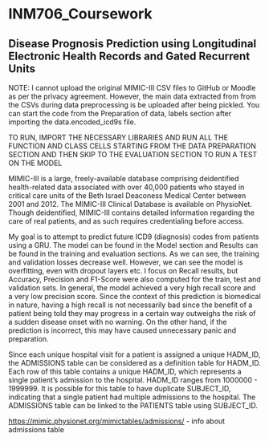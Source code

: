 # INM706_Coursework

## Disease Prognosis Prediction using Longitudinal Electronic Health Records and Gated Recurrent Units

NOTE: I cannot upload the original MIMIC-III CSV files to GitHub or Moodle as per the privacy agreement. However, the main data extracted from from the CSVs during data preprocessing is be uploaded after being pickled. You can start the code from the Preparation of data, labels section after importing the data.encoded_icd9s file.

TO RUN, IMPORT THE NECESSARY LIBRARIES AND RUN ALL THE FUNCTION AND CLASS CELLS STARTING FROM THE DATA PREPARATION SECTION AND THEN SKIP TO THE EVALUATION SECTION TO RUN A TEST ON THE MODEL

MIMIC-III is a large, freely-available database comprising deidentified health-related data associated with over 40,000 patients who stayed in critical care units of the Beth Israel Deaconess Medical Center between 2001 and 2012. The MIMIC-III Clinical Database is available on PhysioNet. Though deidentified, MIMIC-III contains detailed information regarding the care of real patients, and as such requires credentialing before access.

My goal is to attempt to predict future ICD9 (diagnosis) codes from patients using a GRU. The model can be found in the Model section and Results can be found in the training and evaluation sections. As we can see, the training and validation losses decrease well. However, we can see the model is overfitting, even with dropout layers etc. I focus on Recall results, but Accuracy, Precision and F1-Score were also computed for the train, test and validation sets. In general, the model achieved a very high recall score and a very low precision score. Since the context of this prediction is biomedical in nature, having a high recall is not necessarily bad since the benefit of a patient being told they may progress in a certain way outweighs the risk of a sudden disease onset with no warning. On the other hand, if the prediction is incorrect, this may have caused unnecessary panic and preparation.

Since each unique hospital visit for a patient is assigned a unique HADM_ID, the ADMISSIONS table can be considered as a definition table for HADM_ID.
Each row of this table contains a unique HADM_ID, which represents a single patient’s admission to the hospital. HADM_ID ranges from 1000000 - 1999999. It is possible for this table to have duplicate SUBJECT_ID, indicating that a single patient had multiple admissions to the hospital. The ADMISSIONS table can be linked to the PATIENTS table using SUBJECT_ID.

https://mimic.physionet.org/mimictables/admissions/ - info about admissions table
